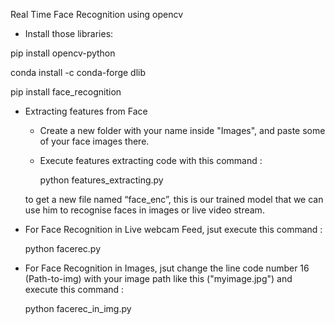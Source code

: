Real Time Face Recognition using opencv

* Install those libraries:

pip install opencv-python

conda install -c conda-forge dlib

pip install face_recognition

* Extracting features from Face
  * Create a new folder with your name inside "Images", and paste some of your face images there.
  * Execute features extracting code with this command : 
      
      python features_extracting.py
  
  to get a new file named “face_enc”, this is our trained model that we can use him to recognise faces in images or live video stream.

* For Face Recognition in Live webcam Feed, jsut execute this command : 
    
    python facerec.py
    
* For Face Recognition in Images, jsut change the line code number 16 (Path-to-img) with your image path like this ("myimage.jpg") and execute this command : 
    
    python facerec_in_img.py


